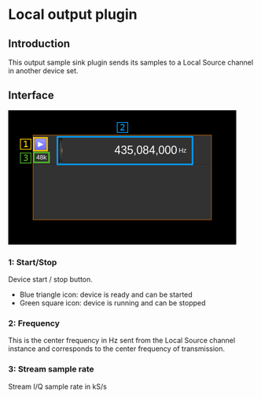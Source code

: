 <h1>Local output plugin</h1>

<h2>Introduction</h2>

This output sample sink plugin sends its samples to a Local Source channel in another device set.

<h2>Interface</h2>

![SDR Local output plugin GUI](../../../doc/img/LocalOutput_plugin.png)

<h3>1: Start/Stop</h3>

Device start / stop button.

  - Blue triangle icon: device is ready and can be started
  - Green square icon: device is running and can be stopped

<h3>2: Frequency</h3>

This is the center frequency in Hz sent from the Local Source channel instance and corresponds to the center frequency of transmission.

<h3>3: Stream sample rate</h3>

Stream I/Q sample rate in kS/s
